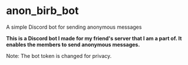 # anon_birb_bot
A simple Discord bot for sending anonymous messages

**This is a Discord bot I made for my friend's server that I am a part of. It enables the members to send anonymous messages.**

Note: The bot token is changed for privacy.
